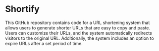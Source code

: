 # Shortify
This GitHub repository contains code for a URL shortening system that allows users to generate shorter URLs that are easy to copy and paste. Users can customize their URLs, and the system automatically redirects visitors to the original URL. Additionally, the system includes an option to expire URLs after a set period of time. 
